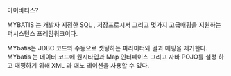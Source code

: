 마이바티스?

MYBATIS 는 개발자 지정한 SQL , 저장프로시저 그리고 몇가지 고급매핑을 지원하는 퍼시스턴스 프레임워크이다. 

MYbatis는 JDBC 코드와 수동으로 셋팅하는 파라미터와 결과 매핑을 제거한다. 
MYbatis 는 데이터 코드에 원시타입과 Map 인터페이스 그리고 자바 POJO를 설정 하고 매핑하기 위해 XML 과 애노 테이션을 사용할 수 있다.


